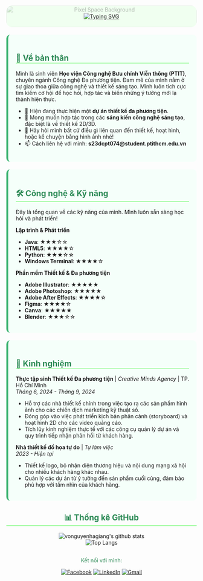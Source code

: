 <div align="center" style="background-color: #f0fff0; padding: 20px; border-radius: 15px; position: relative; overflow: hidden;">
  <img src="[https://assets-storage-prod.s3.amazonaws.com/external/b71b12b5-5550-48e0-a7d5-ae319804b08f/1715878411200_Universe_with_planets_and_stars_drawn_in_a_cartoon_style_with_a_dark_blue_ba-0.webp](https://i.pinimg.com/736x/80/7f/b5/807fb5c3c5efb50dd303ae17e242ac96.jpg)" alt="Pixel Space Background" style="position: absolute; top: 0; left: 0; width: 100%; height: 100%; object-fit: cover; opacity: 0.3; z-index: 0; filter: grayscale(50%);">
  <div style="position: relative; z-index: 1;">
    <a href="https://github.com/vonguyenhagiang">
      <img src="https://readme-typing-svg.herokuapp.com?font=JetBrains+Mono&size=30&pause=1000&color=2E8B57&center=true&vCenter=true&width=500&lines=Chào+bạn!+Mình+là+Võ+Nguyễn+Hà+Giang;Sinh+viên+Công+nghệ+Đa+phương+tiện;Chào+mừng+đến+không+gian+sáng+tạo+của+mình!;" alt="Typing SVG" />
    </a>
  </div>
</div>

<div style="background-color: #f5fffa; padding: 20px; margin-top: 20px; border-radius: 10px; border-left: 5px solid #3CB371;">
  <h2 style="color: #2E8B57; border-bottom: 2px solid #98FB98;">🌱 Về bản thân</h2>
  <p>
    Mình là sinh viên <strong>Học viện Công nghệ Bưu chính Viễn thông (PTIT)</strong>, chuyên ngành Công nghệ Đa phương tiện. Đam mê của mình nằm ở sự giao thoa giữa công nghệ và thiết kế sáng tạo. Mình luôn tích cực tìm kiếm cơ hội để học hỏi, hợp tác và biến những ý tưởng mới lạ thành hiện thực.
  </p>
  <ul>
    <li>🔭 Hiện đang thực hiện một <strong>dự án thiết kế đa phương tiện</strong>.</li>
    <li>👯 Mong muốn hợp tác trong các <strong>sáng kiến công nghệ sáng tạo</strong>, đặc biệt là về thiết kế 2D/3D.</li>
    <li>💬 Hãy hỏi mình bất cứ điều gì liên quan đến thiết kế, hoạt hình, hoặc kể chuyện bằng hình ảnh nhé!</li>
    <li>📫 Cách liên hệ với mình: <strong>s23dcpt074@student.ptithcm.edu.vn</strong></li>
  </ul>
</div>

<div style="background-color: #f5fffa; padding: 20px; margin-top: 20px; border-radius: 10px; border-left: 5px solid #3CB371;">
  <h2 style="color: #2E8B57; border-bottom: 2px solid #98FB98;">🛠️ Công nghệ & Kỹ năng</h2>
  <p>Đây là tổng quan về các kỹ năng của mình. Mình luôn sẵn sàng học hỏi và phát triển!</p>

  **Lập trình & Phát triển**
  - **Java**: ★★★☆☆
  - **HTML5**: ★★★★☆
  - **Python**: ★★★☆☆
  - **Windows Terminal**: ★★★★☆

  **Phần mềm Thiết kế & Đa phương tiện**
  - **Adobe Illustrator**: ★★★★★
  - **Adobe Photoshop**: ★★★★★
  - **Adobe After Effects**: ★★★★☆
  - **Figma**: ★★★★☆
  - **Canva**: ★★★★★
  - **Blender**: ★★★☆☆
</div>

<div style="background-color: #f5fffa; padding: 20px; margin-top: 20px; border-radius: 10px; border-left: 5px solid #3CB371;">
  <h2 style="color: #2E8B57; border-bottom: 2px solid #98FB98;">💼 Kinh nghiệm</h2>
  
  **Thực tập sinh Thiết kế Đa phương tiện** | _Creative Minds Agency_ | TP. Hồ Chí Minh
  <br>
  *Tháng 6, 2024 - Tháng 9, 2024*
  <ul>
    <li>Hỗ trợ các nhà thiết kế chính trong việc tạo ra các sản phẩm hình ảnh cho các chiến dịch marketing kỹ thuật số.</li>
    <li>Đóng góp vào việc phát triển kịch bản phân cảnh (storyboard) và hoạt hình 2D cho các video quảng cáo.</li>
    <li>Tích lũy kinh nghiệm thực tế với các công cụ quản lý dự án và quy trình tiếp nhận phản hồi từ khách hàng.</li>
  </ul>

  **Nhà thiết kế đồ họa tự do** | _Tự làm việc_
  <br>
  *2023 - Hiện tại*
  <ul>
    <li>Thiết kế logo, bộ nhận diện thương hiệu và nội dung mạng xã hội cho nhiều khách hàng khác nhau.</li>
    <li>Quản lý các dự án từ ý tưởng đến sản phẩm cuối cùng, đảm bảo phù hợp với tầm nhìn của khách hàng.</li>
  </ul>
</div>

<div align="center" style="margin-top: 30px;">
  <h2 style="color: #2E8B57; border-bottom: 2px solid #98FB98;">📊 Thống kê GitHub</h2>
  <img src="https://github-readme-stats.vercel.app/api?username=vonguyenhagiang&show_icons=true&theme=buefy&icon_color=3CB371&text_color=2E8B57&bg_color=f5fffa&border_color=98FB98" alt="vonguyenhagiang's github stats" />
  <br/>
  <img src="https://github-readme-stats.vercel.app/api/top-langs/?username=vonguyenhagiang&layout=compact&theme=buefy&text_color=2E8B57&bg_color=f5fffa&border_color=98FB98" alt="Top Langs" />
</div>

<div align="center" style="margin-top: 30px;">
  <p style="color: #2E8B57;">Kết nối với mình:</p>
  <a href="[LINK_FACEBOOK_CUA_BAN]" target="_blank"><img src="https://img.shields.io/badge/Facebook-1877F2?style=for-the-badge&logo=facebook&logoColor=white&color=98FB98" alt="Facebook"/></a>
  <a href="[LINK_LINKEDIN_CUA_BAN]" target="_blank"><img src="https://img.shields.io/badge/LinkedIn-0077B5?style=for-the-badge&logo=linkedin&logoColor=white&color=98FB98" alt="LinkedIn"/></a>
  <a href="mailto:s23dcpt074@student.ptithcm.edu.vn"><img src="https://img.shields.io/badge/Gmail-D14836?style=for-the-badge&logo=gmail&logoColor=white&color=98FB98" alt="Gmail"/></a>
</div>
